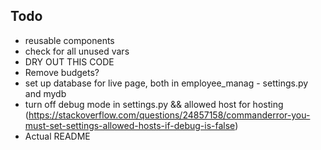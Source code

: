 ## Todo
- reusable components
- check for all unused vars
- DRY OUT THIS CODE
- Remove budgets?
- set up database for live page, both in employee_manag - settings.py and mydb
- turn off debug mode in settings.py && allowed host for hosting (https://stackoverflow.com/questions/24857158/commanderror-you-must-set-settings-allowed-hosts-if-debug-is-false)
- Actual README